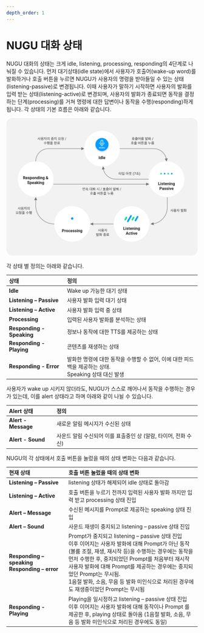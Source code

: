 ```yaml
---
depth_order: 1
---
```


# NUGU 대화 상태

NUGU 대화의 상태는 크게 idle, listening, processing, responding의 4단계로 나눠질 수 있습니다. 먼저 대기상태(idle state)에서 사용자가 호출어(wake-up word)를 발화하거나 호출 버튼을 누르면 NUGU가 사용자의 명령을 받아들일 수 있는 상태(listening-passive)로 변경됩니다. 이때 사용자가 말하기 시작하면 사용자의 발화를 입력 받는 상태(listening-active)로 변경되며, 사용자의 발화가 종료되면 동작을 결정하는 단계(processing)를 거쳐 명령에 대한 답변이나 동작을 수행(responding)하게 됩니다. 각 상태의 기본 흐름은 아래와 같습니다.

![](assets/images/status-01.png)

각 상태 별 정의는 아래와 같습니다.

| 상태                        | 정의                                                                 |
|:--------------------------|:-------------------------------------------------------------------|
| **Idle**                  | Wake up 가능한 대기 상태                                                  |
| **Listening – Passive**   | 사용자 발화 입력 대기 상태                                                    |
| **Listening – Active**    | 사용자 발화 입력 중 상태                                                     |
| **Processing**            | 입력된 사용자 발화를 분석하는 상태                                                |
| **Responding - Speaking** | 정보나 동작에 대한 TTS를 제공하는 상태                                            |
| **Responding - Playing**  | 콘텐츠를 재생하는 상태                                                       |
| **Responding - Error**    | 발화한 명령에 대한 동작을 수행할 수 없어, 이에 대한 피드백을 제공하는 상태.<br/>Speaking 상태 대신 발생 |

사용자가 wake up 시키지 않더라도, NUGU가 스스로 깨어나서 동작을 수행하는 경우가 있는데, 이를 alert 상태라고 하며 아래와 같이 나뉠 수 있습니다.

| Alert 상태            | 정의                                     |
|:--------------------|:---------------------------------------|
| **Alert - Message** | 새로운 알림 메시지가 수신된 상태                     |
| **Alert - Sound**   | 사운드 알림 수신되어 이를 표출중인 상 (알람, 타이머, 전화 수신) |

NUGU의 각 상태에서 호출 버튼을 눌렀을 때의 상태 변화는 다음과 같습니다.

| 현재 상태                                            | 호출 버튼 눌렀을 때의 상태 변화                                                                                                                                                                                                                                          |
|:-------------------------------------------------|:------------------------------------------------------------------------------------------------------------------------------------------------------------------------------------------------------------------------------------------------------------|
| **Listening – Passive**                          | listening 상태가 해제되어 idle 상태로 돌아감                                                                                                                                                                                                                             |
| **Listening – Active**                           | 호출 버튼을 누르기 전까지 입력된 사용자 발화 까지만 입력 받고 processing 상태 진입                                                                                                                                                                                                        |
| **Alert – Message**                              | 수신된 메시지를 Prompt로 제공하는 speaking 상태 진입                                                                                                                                                                                                                        |
| **Alert – Sound**                                | 사운드 재생이 중지되고 listening – passive 상태 진입                                                                                                                                                                                                                      |
| **Responding – speaking** **Responding – error** | Prompt가 중지되고 listening – passive 상태 진입<br/>이후 이어지는 사용자 발화에 대해 Prompt가 아닌 동작(볼륨 조절, 재생, 재시작 등)을 수행하는 경우에는 동작을 먼저 수행한 후, 중지되었던 Prompt를 처음부터 재시작<br/>사용자 발화에 대해 Prompt를 제공하는 경우에는 중지되었던 Prompt는 무시됨.<br/>1음절 발화, 소음, 무음 등 발화 미인식으로 처리된 경우에도 재생중이었던 Prompt는 무시됨 |
| **Responding - Playing**                         | Playing을 일시정하고 listening – passive 상태 진입<br/>이후 이어지는 사용자 발화에 대해 동작이나 Prompt 를 제공한 후, playing 상태로 돌아옴 (1음절 발화, 소음, 무음 등 발화 미인식으로 처리된 경우에도 동일)                                                                                                                |

